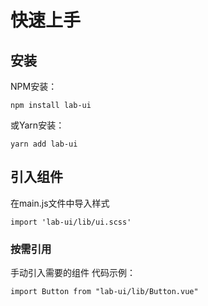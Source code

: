 # 快速上手
## 安装
NPM安装：

```
npm install lab-ui
```

或Yarn安装：

```
yarn add lab-ui
```
## 引入组件

在main.js文件中导入样式
```
import 'lab-ui/lib/ui.scss'
```
### 按需引用
手动引入需要的组件
代码示例：

```
import Button from "lab-ui/lib/Button.vue"
```
